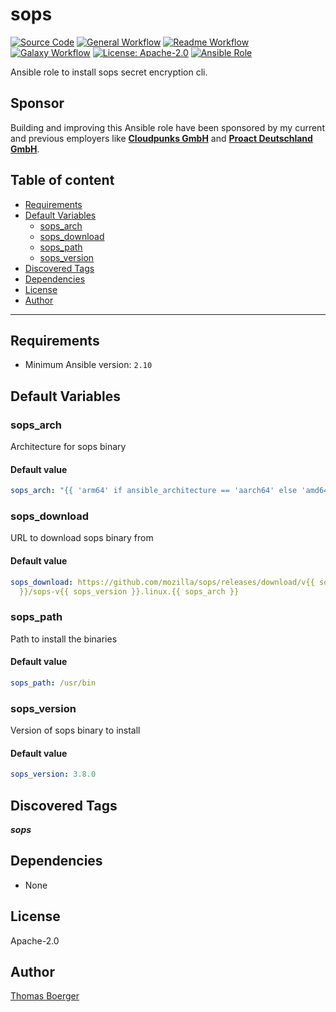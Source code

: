 # sops

[![Source Code](https://img.shields.io/badge/github-source%20code-blue?logo=github&logoColor=white)](https://github.com/rolehippie/sops)
[![General Workflow](https://github.com/rolehippie/sops/actions/workflows/general.yml/badge.svg)](https://github.com/rolehippie/sops/actions/workflows/general.yml)
[![Readme Workflow](https://github.com/rolehippie/sops/actions/workflows/docs.yml/badge.svg)](https://github.com/rolehippie/sops/actions/workflows/docs.yml)
[![Galaxy Workflow](https://github.com/rolehippie/sops/actions/workflows/galaxy.yml/badge.svg)](https://github.com/rolehippie/sops/actions/workflows/galaxy.yml)
[![License: Apache-2.0](https://img.shields.io/github/license/rolehippie/sops)](https://github.com/rolehippie/sops/blob/master/LICENSE)
[![Ansible Role](https://img.shields.io/badge/role-rolehippie.sops-blue)](https://galaxy.ansible.com/rolehippie/sops)

Ansible role to install sops secret encryption cli.

## Sponsor

Building and improving this Ansible role have been sponsored by my current and previous employers like **[Cloudpunks GmbH](https://cloudpunks.de)** and **[Proact Deutschland GmbH](https://www.proact.eu)**.

## Table of content

- [Requirements](#requirements)
- [Default Variables](#default-variables)
  - [sops_arch](#sops_arch)
  - [sops_download](#sops_download)
  - [sops_path](#sops_path)
  - [sops_version](#sops_version)
- [Discovered Tags](#discovered-tags)
- [Dependencies](#dependencies)
- [License](#license)
- [Author](#author)

---

## Requirements

- Minimum Ansible version: `2.10`

## Default Variables

### sops_arch

Architecture for sops binary

#### Default value

```YAML
sops_arch: "{{ 'arm64' if ansible_architecture == 'aarch64' else 'amd64' }}"
```

### sops_download

URL to download sops binary from

#### Default value

```YAML
sops_download: https://github.com/mozilla/sops/releases/download/v{{ sops_version
  }}/sops-v{{ sops_version }}.linux.{{ sops_arch }}
```

### sops_path

Path to install the binaries

#### Default value

```YAML
sops_path: /usr/bin
```

### sops_version

Version of sops binary to install

#### Default value

```YAML
sops_version: 3.8.0
```

## Discovered Tags

**_sops_**


## Dependencies

- None

## License

Apache-2.0

## Author

[Thomas Boerger](https://github.com/tboerger)
